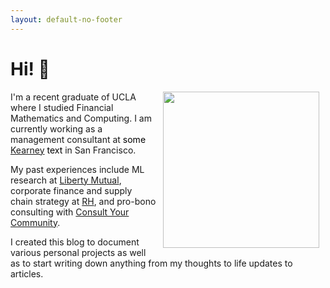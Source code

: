 ```yaml
---
layout: default-no-footer
---
```


# Hi! 👋 

<img align="right" src="{{ site.baseurl }}/images/pfp.jpg" width="250" style="margin: 0px 10px 0px 10px;" class="rounded-corners" />


I'm a recent graduate of UCLA where I studied Financial Mathematics and Computing. I am currently working as a management consultant at <span style="color:black">some [Kearney](https://kearney.com/) text</span> in San Francisco. 

My past experiences include ML research at [Liberty Mutual](https://www.libertymutualgroup.com/about-lm/corporate-information/overview), corporate finance and supply chain strategy at [RH](https://rh.com/), and pro-bono consulting with [Consult Your Community](https://consultyourcommunity.org/).

I created this blog to document various personal projects as well as to start writing down anything from my thoughts to life updates to articles. 
